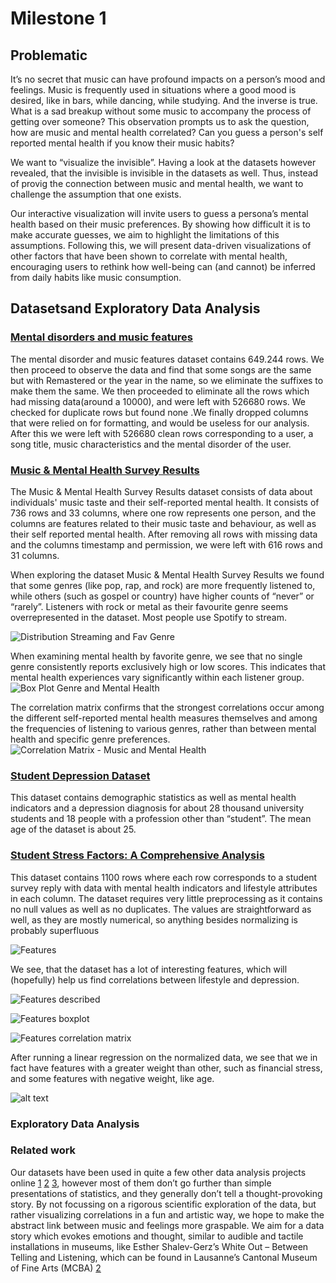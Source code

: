 # Milestone 1 

## Problematic

It’s no secret that music can have profound impacts on a person’s mood and feelings. Music is frequently used in situations where a good mood is desired, like in bars, while dancing, while studying. And the inverse is true. What is a sad breakup without some music to accompany the process of getting over someone? This observation prompts us to ask the question, how are music and mental health correlated? Can you guess a person's self reported mental health if you know their music habits?

We want to  “visualize the invisible”. Having a look at the datasets however revealed, that the invisible is invisible in the datasets as well. Thus, instead of provig the connection between music and mental health, we want to challenge the assumption that one exists. 

Our interactive visualization will invite users to guess a persona’s mental health based on their music preferences. By showing how difficult it is to make accurate guesses, we aim to highlight the limitations of this assumptions. Following this, we will present data-driven visualizations of other factors that have been shown to correlate with mental health, encouraging users to rethink how well-being can (and cannot) be inferred from daily habits like music consumption.


## Datasetsand Exploratory Data Analysis

### [Mental disorders and music features](https://www.kaggle.com/datasets/chlobon/mental-disorders-and-music-features/data)

The mental disorder and music features dataset contains 649.244 rows. We then proceed to observe the data and find that some songs are the same but with Remastered or the year in the name, so we eliminate the suffixes to make them the same. We then proceeded to eliminate all the rows which had missing data(around a 10000), and were left with 526680 rows. We checked for duplicate rows but found none .We finally dropped columns that were relied on for formatting, and would be useless for our analysis. After this we were left with 526680 clean rows corresponding to a user, a song title, music characteristics  and the mental disorder of the user.

### [Music & Mental Health Survey Results](https://www.kaggle.com/datasets/catherinerasgaitis/mxmh-survey-results)

The Music & Mental Health Survey Results dataset consists of data about individuals' music taste and their self-reported mental health. It consists of 736 rows and 33 columns, where one row represents one person, and the columns are features related to their music taste and behaviour, as well as their self reported mental health. After removing all rows with missing data and the columns timestamp and permission, we were left with 616 rows and 31 columns.

 When exploring the dataset Music & Mental Health Survey Results we found that some genres (like pop, rap, and rock) are more frequently listened to, while others (such as gospel or country) have higher counts of “never” or “rarely”. Listeners with rock  or metal as their favourite genre seems overrepresented in the dataset. Most people use Spotify to stream.

 ![Distribution Streaming and Fav Genre](images/music_and_mental_health_dataset/distribution_streaming_and_fav_genre_mxmh.png)

 When examining mental health by favorite genre, we see that no single genre consistently reports exclusively high or low scores. This indicates that mental health experiences vary significantly within each listener group. 
 ![Box Plot Genre and Mental Health](images/music_and_mental_health_dataset/box_plot_genre_mental_health_mxmh.png)
 
 The correlation matrix confirms that the strongest correlations occur among the different self-reported mental health measures themselves and among the frequencies of listening to various genres, rather than between mental health and specific genre preferences.
 ![Correlation Matrix - Music and Mental Health](images/music_and_mental_health_dataset/correlation_matrix_mxmh.png)

### [Student Depression Dataset](https://www.kaggle.com/datasets/hopesb/student-depression-dataset?resource=download)

This dataset contains demographic statistics as well as mental health indicators and a depression diagnosis for about 28 thousand university students and 18 people with a profession other than “student”. The mean age of the dataset is about 25. 

### [Student Stress Factors: A Comprehensive Analysis](https://www.kaggle.com/datasets/rxnach/student-stress-factors-a-comprehensive-analysis/data)

This dataset contains 1100 rows where each row corresponds to a student survey reply with data with mental health indicators and lifestyle attributes in each column. The dataset requires very little preprocessing as it contains no null values as well as no duplicates. The values are straightforward as well, as they are mostly numerical, so anything besides normalizing is probably superfluous

![Features ](images/student_depression_dataset/Features.png)

We see, that the dataset has a lot of interesting features, which will (hopefully) help us find correlations between lifestyle and depression.

![Features described](images/student_depression_dataset/Features_described.png)

![Features boxplot](images/student_depression_dataset/Features_boxplot.png)

![Features correlation matrix](images/student_depression_dataset/Features_correlation_matrix.png)

After running a linear regression on the normalized data, we see that we in fact have features with a greater weight than other, such as financial stress, and some features with negative weight, like age.

![alt text](images/Features_linreg_weight.png)

### Exploratory Data Analysis



### Related work

Our datasets have been used in quite a few other data analysis projects online [1] [2] [3], however most of them don’t go further than simple presentations of statistics, and they generally don’t tell a thought-provoking story. By not focussing on a rigorous scientific exploration of the data, but rather visualizing correlations in a fun and artistic way, we hope to make the abstract link between music and feelings more graspable. We aim for a data story which evokes emotions and thought, similar to audible and tactile installations in museums, like Esther Shalev-Gerz’s White Out – Between Telling and Listening, which can be found in Lausanne’s Cantonal Museum of Fine Arts (MCBA) [2]


[1]:  https://www.kaggle.com/datasets/catherinerasgaitis/mxmh-survey-results/code

[2]: https://www.kaggle.com/datasets/hopesb/student-depression-dataset/code

[3]: https://www.kaggle.com/datasets/rxnach/student-stress-factors-a-comprehensive-analysis/code

[4]: https://www.mcba.ch/en/collection/white-out-between-telling-and-listening-2/



